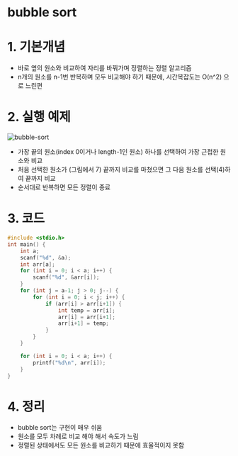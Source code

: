 # bubble sort

# 1. 기본개념

- 바로 옆의 원소와 비교하여 자리를 바꿔가며 정렬하는 정렬 알고리즘
- n개의 원소를 n-1번 반복하며 모두 비교해야 하기 때문에, 시간복잡도는 O(n^2) 으로 느린편

# 2. 실행 예제

![bubble-sort](https://user-images.githubusercontent.com/17218212/157003939-ecb61829-c57c-4605-99c3-f3d28caf2148.png)

- 가장 끝의 원소(index 0이거나 length-1인 원소) 하나를 선택하여 가장 근접한 원소와 비교
- 처음 선택한 원소가 (그림에서 7) 끝까지 비교를 마쳤으면 그 다음 원소를 선택(4)하여 끝까지 비교
- 순서대로 반복하면 모든 정렬이 종료

# 3. 코드

```c
#include <stdio.h>
int main() {
    int a;
    scanf("%d", &a);
    int arr[a];
    for (int i = 0; i < a; i++) {
        scanf("%d", &arr[i]);
    }
    for (int j = a-1; j > 0; j--) {
        for (int i = 0; i < j; i++) {
            if (arr[i] > arr[i+1]) {
                int temp = arr[i];
                arr[i] = arr[i+1];
                arr[i+1] = temp;
            }
        }
    }

    for (int i = 0; i < a; i++) {
        printf("%d\n", arr[i]);
    }
}
```

# 4. 정리

- bubble sort는 구현이 매우 쉬움
- 원소를 모두 차례로 비교 해야 해서 속도가 느림
- 정렬된 상태에서도 모든 원소를 비교하기 때문에 효율적이지 못함
